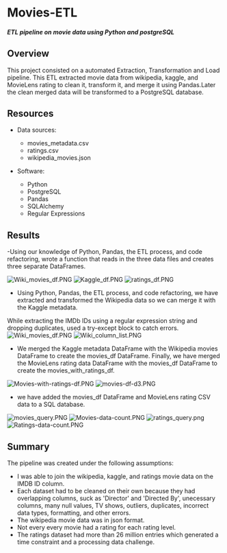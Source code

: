 # Movies-ETL

#### *ETL pipeline on movie data using Python and postgreSQL*

## Overview
This project consisted on a automated Extraction, Transformation and Load pipeline. This ETL extracted movie data from wikipedia, kaggle, and MovieLens rating to clean it, transform it,
 and merge it using Pandas.Later the clean merged  data will be transformed to a PostgreSQL database.

## Resources
- Data sources:
  - movies_metadata.csv
  - ratings.csv
  - wikipedia_movies.json

- Software:
  - Python
  - PostgreSQL
  - Pandas
  - SQLAlchemy
  - Regular Expressions 

## Results

-Using our knowledge of Python, Pandas, the ETL process, and code refactoring, wrote a function that reads in the three data files and creates three separate DataFrames.

![Wiki_movies_df.PNG](https://github.com/Praveeja-Sasidharan-Suni/Movies-ETL/blob/main/Resources/Wiki_movies_df.PNG?raw=true)
![Kaggle_df.PNG](https://github.com/Praveeja-Sasidharan-Suni/Movies-ETL/blob/main/Resources/Kaggle_df.PNG?raw=true)
![ratings_df.PNG](https://github.com/Praveeja-Sasidharan-Suni/Movies-ETL/blob/main/Resources/ratings_df.PNG?raw=true)

- Using Python, Pandas, the ETL process, and code refactoring, we have extracted and transformed the Wikipedia data so we can merge it with the Kaggle metadata.

 While extracting the IMDb IDs using a regular expression string and dropping duplicates, used a try-except block to catch errors.
![Wiki_movies_df.PNG](https://github.com/Praveeja-Sasidharan-Suni/Movies-ETL/blob/main/Resources/Wiki_movies_df.PNG?raw=true)
![Wiki_column_list.PNG](https://github.com/Praveeja-Sasidharan-Suni/Movies-ETL/blob/main/Resources/Wiki_column_list.PNG?raw=true)

- We merged the Kaggle metadata DataFrame with the Wikipedia movies DataFrame to create the movies_df DataFrame. Finally, we have merged the MovieLens rating data DataFrame 
with the movies_df DataFrame to create the movies_with_ratings_df.

![Movies-with-ratings-df.PNG](https://github.com/Praveeja-Sasidharan-Suni/Movies-ETL/blob/main/Resources/Movies-with-ratings-df.PNG?raw=true)
![movies-df-d3.PNG](https://github.com/Praveeja-Sasidharan-Suni/Movies-ETL/blob/main/Resources/movies-df-d3.PNG?raw=true)

- we have added the movies_df DataFrame and MovieLens rating CSV data to a SQL database.

![movies_query.PNG](https://github.com/Praveeja-Sasidharan-Suni/Movies-ETL/blob/main/Resources/movies_query.PNG?raw=true)
![Movies-data-count.PNG](https://github.com/Praveeja-Sasidharan-Suni/Movies-ETL/blob/main/Resources/Movies-data-count.PNG?raw=true)
![ratings_query.png](https://github.com/Praveeja-Sasidharan-Suni/Movies-ETL/blob/main/Resources/ratings_query.png?raw=true)
![Ratings-data-count.PNG](https://github.com/Praveeja-Sasidharan-Suni/Movies-ETL/blob/main/Resources/Ratings-data-count.PNG?raw=true)

## Summary

The pipeline was created under the following assumptions:
- I was able to join the wikipedia, kaggle, and ratings movie data on the IMDB ID column. 
- Each dataset had to be cleaned on their own because they had overlapping columns, suck as 'Director' and 'Directed By', unecessary columns, many null values, TV shows, outliers, duplicates, incorrect data types, formatting, and other errors. 
- The wikipedia movie data was in json format. 
- Not every every movie had a rating for each rating level. 
- The ratings dataset had more than 26 million entries which generated a time constraint and a processing data challenge.


